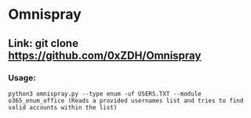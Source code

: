 # Omnispray

## Link: git clone https://github.com/0xZDH/Omnispray

### Usage:

    python3 omnispray.py --type enum -uf USERS.TXT --module o365_enum_office (Reads a provided usernames list and tries to find valid accounts within the list)
